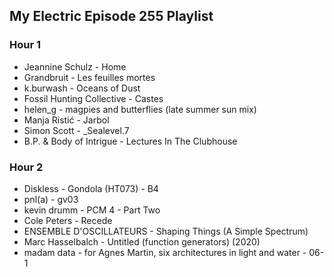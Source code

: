 ## My Electric Episode 255 Playlist

### Hour 1
* Jeannine Schulz - Home
* Grandbruit - Les feuilles mortes
* k.burwash - Oceans of Dust
* Fossil Hunting Collective - Castes
* helen_g - magpies and butterflies (late summer sun mix)
* Manja Ristić - Jarbol
* Simon Scott - _Sealevel.7
* B.P. & Body of Intrigue - Lectures In The Clubhouse

### Hour 2
* Diskless - Gondola (HT073) - B4
* pnl(a) - gv03
* kevin drumm - PCM 4 - Part Two
* Cole Peters - Recede
* ENSEMBLE D'OSCILLATEURS - Shaping Things (A Simple Spectrum)
* Marc Hasselbalch - Untitled (function generators) (2020)
* madam data - for Agnes Martin, six architectures in light and water - 06-1
